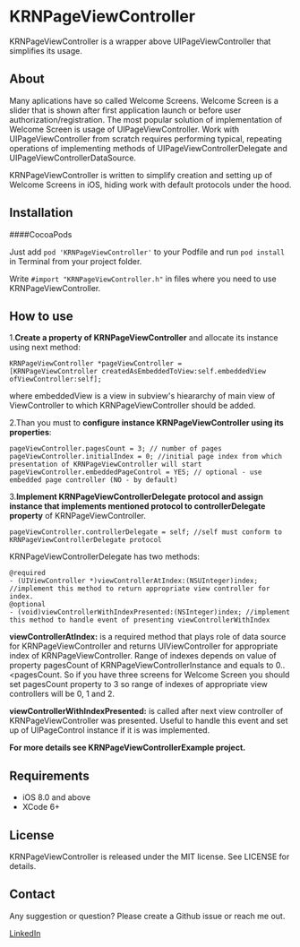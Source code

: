 KRNPageViewController
===============

KRNPageViewController is a wrapper above UIPageViewController that simplifies its usage.

## About

Many aplications have so called Welcome Screens. Welcome Screen is a slider that is shown after first application launch or before user authorization/registration. The most popular solution of implementation of Welcome Screen is usage of UIPageViewController. Work with UIPageViewController from scratch requires performing typical, repeating operations of implementing methods of UIPageViewControllerDelegate and UIPageViewControllerDataSource.

KRNPageViewController is written to simplify creation and setting up of Welcome Screens in iOS, hiding work with default protocols under the hood.

## Installation
####CocoaPods

Just add `pod 'KRNPageViewController'` to your Podfile and run `pod install` in Terminal from your project folder.

Write `#import "KRNPageViewController.h"` in files where you need to use KRNPageViewController. 


## How to use
1.**Create a property of KRNPageViewController** and allocate its instance using next method:

```objc
KRNPageViewController *pageViewController = 
[KRNPageViewController createdAsEmbeddedToView:self.embeddedView 
ofViewController:self];
```
where embeddedView is a view in subview's hieararchy of main view of ViewController to which KRNPageViewController should be added.

2.Than you must to **configure instance KRNPageViewController using its properties**:

```objc
pageViewController.pagesCount = 3; // number of pages
pageViewController.initialIndex = 0; //initial page index from which presentation of KRNPageViewController will start
pageViewController.embeddedPageControl = YES; // optional - use embedded page controller (NO - by default)
```

3.**Implement KRNPageViewControllerDelegate protocol and assign instance that implements mentioned protocol to controllerDelegate property** of KRNPageViewController.

```objc
pageViewController.controllerDelegate = self; //self must conform to KRNPageViewControllerDelegate protocol
```
KRNPageViewControllerDelegate has two methods:

```objc
@required
- (UIViewController *)viewControllerAtIndex:(NSUInteger)index;  //implement this method to return appropriate view controller for index.
@optional
- (void)viewControllerWithIndexPresented:(NSInteger)index; //implement this method to handle event of presenting viewControllerWithIndex
```

**viewControllerAtIndex:** is a required method that plays role of data source for KRNPageViewController and returns UIViewController for appropriate index of KRNPageViewController.
Range of indexes depends on value of property pagesCount of KRNPageViewControllerInstance and equals to 0..<pagesCount. So if you have three screens for Welcome Screen you should set pagesCount property to 3 so range of indexes of appropriate view controllers will be 0, 1 and 2.

**viewControllerWithIndexPresented:** is called after next view controller of KRNPageViewController was presented. Useful to handle this event and set up of UIPageControl instance if it is was implemented.

**For more details see KRNPageViewControllerExample project.**

## Requirements

* iOS 8.0 and above
* XCode 6+

## License

KRNPageViewController is released under the MIT license. See LICENSE for details.

## Contact

Any suggestion or question? Please create a Github issue or reach me out.

[LinkedIn](https://www.linkedin.com/in/julian-drapaylo)
